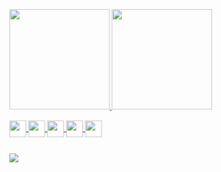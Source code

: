 <div>
  <a href="https://github.com/Girdacio">
  <img height="180em" src="https://github-readme-stats.vercel.app/api?username=Girdacio&show_icons=true&theme=dark&include_all_commits=true&count_private=true"/>
  <img height="180em" src="https://github-readme-stats.vercel.app/api/top-langs/?username=Girdacio&layout=compact&langs_count=7&theme=dark"/>
</div>
<div style="display: inline_block"><br>
  

  <img align="center" height="30" width="30" src="https://image.flaticon.com/icons/png/512/226/226777.png">
  <img align="center" height="30" width="30" src="https://img.icons8.com/color/452/spring-logo.png">
  <img align="center" height="30" width="30" src="https://upload.wikimedia.org/wikipedia/commons/7/74/Kotlin_Icon.png">
  <img align="center" height="30" width="30" src="https://img.icons8.com/color/452/javascript--v1.png">
  <img align="center" height="30" width="30" src="https://upload.wikimedia.org/wikipedia/commons/thumb/c/cf/Angular_full_color_logo.svg/250px-Angular_full_color_logo.svg.png">
</div>
 
  ##
  
  <a href="https://www.linkedin.com/in/girdacio/" target="_blank"><img src="https://img.shields.io/badge/-LinkedIn-%230077B5?style=for-the-badge&logo=linkedin&logoColor=white" target="_blank"></a>  
</div>
